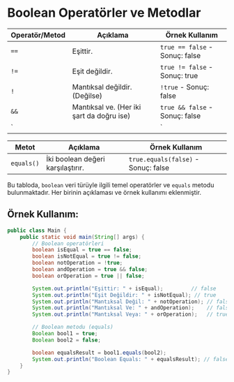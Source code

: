 # Boolean Operatörler ve Metodlar

| Operatör/Metod | Açıklama                                          | Örnek Kullanım                        |
|-----------------|---------------------------------------------------|---------------------------------------|
| `==`            | Eşittir.                                           | `true == false` - Sonuç: false       |
| `!=`            | Eşit değildir.                                     | `true != false` - Sonuç: true        |
| `!`             | Mantıksal değildir. (Değilse)                      | `!true` - Sonuç: false               |
| `&&`            | Mantıksal ve. (Her iki şart da doğru ise)          | `true && false` - Sonuç: false       |
| `||`            | Mantıksal veya. (Herhangi bir şart doğru ise)      | `true || false` - Sonuç: true        |

| Metot           | Açıklama                                          | Örnek Kullanım                        |
|-----------------|---------------------------------------------------|---------------------------------------|
| `equals()`      | İki boolean değeri karşılaştırır.                | `true.equals(false)` - Sonuç: false  |

Bu tabloda, `boolean` veri türüyle ilgili temel operatörler ve `equals` metodu bulunmaktadır. Her birinin açıklaması ve örnek kullanımı eklenmiştir.
## Örnek Kullanım:
```Java
public class Main {
    public static void main(String[] args) {
        // Boolean operatörleri
        boolean isEqual = true == false;
        boolean isNotEqual = true != false;
        boolean notOperation = !true;
        boolean andOperation = true && false;
        boolean orOperation = true || false;

        System.out.println("Eşittir: " + isEqual);         // false
        System.out.println("Eşit Değildir: " + isNotEqual); // true
        System.out.println("Mantıksal Değil: " + notOperation); // false
        System.out.println("Mantıksal Ve: " + andOperation);    // false
        System.out.println("Mantıksal Veya: " + orOperation);   // true

        // Boolean metodu (equals)
        Boolean bool1 = true;
        Boolean bool2 = false;

        boolean equalsResult = bool1.equals(bool2);
        System.out.println("Boolean Equals: " + equalsResult); // false
    }
}

